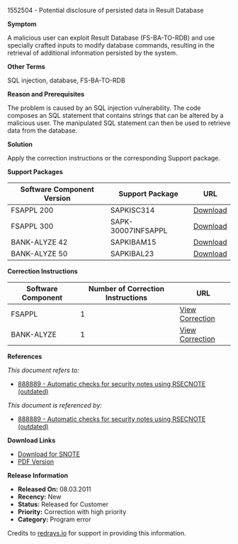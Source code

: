 1552504 - Potential disclosure of persisted data in Result Database

**Symptom**

A malicious user can exploit Result Database (FS-BA-TO-RDB) and use specially crafted inputs to modify database commands, resulting in the retrieval of additional information persisted by the system.

**Other Terms**

SQL injection, database, FS-BA-TO-RDB

**Reason and Prerequisites**

The problem is caused by an SQL injection vulnerability. The code composes an SQL statement that contains strings that can be altered by a malicious user. The manipulated SQL statement can then be used to retrieve data from the database.

**Solution**

Apply the correction instructions or the corresponding Support package.

**Support Packages**

| Software Component Version | Support Package       | URL                                                                                       |
|----------------------------|-----------------------|-------------------------------------------------------------------------------------------|
| FSAPPL 200                 | SAPKISC314            | [Download](https://me.sap.com/supportpackage/SAPKISC314)                                 |
| FSAPPL 300                 | SAPK-30007INFSAPPL    | [Download](https://me.sap.com/supportpackage/SAPK-30007INFSAPPL)                         |
| BANK-ALYZE 42              | SAPKIBAM15            | [Download](https://me.sap.com/supportpackage/SAPKIBAM15)                                 |
| BANK-ALYZE 50              | SAPKIBAL23            | [Download](https://me.sap.com/supportpackage/SAPKIBAL23)                                 |

**Correction Instructions**

| Software Component | Number of Correction Instructions | URL                                                                                     |
|--------------------|-----------------------------------|-----------------------------------------------------------------------------------------|
| FSAPPL             | 1                                 | [View Correction](https://me.sap.com/corrins/0001552504/1534)                           |
| BANK-ALYZE        | 1                                 | [View Correction](https://me.sap.com/corrins/0001552504/189)                            |

**References**

*This document refers to:*

- [888889 - Automatic checks for security notes using RSECNOTE (outdated)](https://me.sap.com/notes/888889)

*This document is referenced by:*

- [888889 - Automatic checks for security notes using RSECNOTE (outdated)](https://me.sap.com/notes/888889)

**Download Links**

- [Download for SNOTE](https://notesdownloads.sap.com/note/0040000009200962017)
- [PDF Version](https://me.sap.com/sap/support/sfm/notes/print/0001552504?language=en-US&token=91E3615B94467F45FC4E58578DB8F082)

**Release Information**

- **Released On:** 08.03.2011
- **Recency:** New
- **Status:** Released for Customer
- **Priority:** Correction with high priority
- **Category:** Program error

Credits to [redrays.io](https://redrays.io) for support in providing this information.